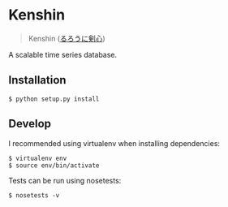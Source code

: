 
Kenshin
=============

> Kenshin ([るろうに剣心](http://zh.wikipedia.org/wiki/%E6%B5%AA%E5%AE%A2%E5%89%91%E5%BF%83))

A scalable time series database.

Installation
-----------------

    $ python setup.py install

Develop
--------------

I recommended using virtualenv when installing dependencies:

    $ virtualenv env
    $ source env/bin/activate

Tests can be run using nosetests:

    $ nosetests -v
